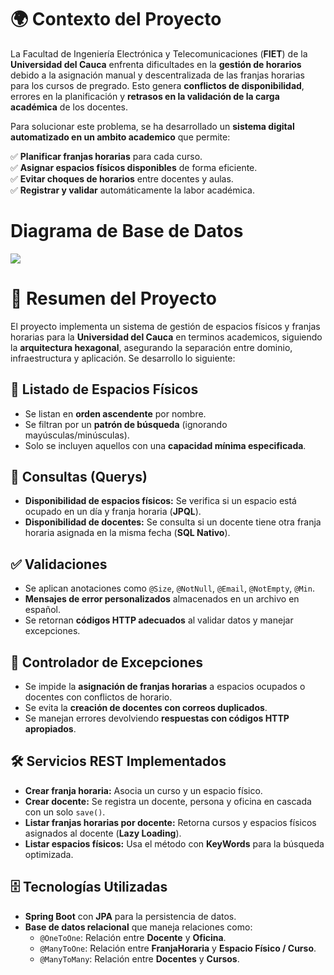 # 🌍 Contexto del Proyecto  

La Facultad de Ingeniería Electrónica y Telecomunicaciones (**FIET**) de la **Universidad del Cauca** enfrenta dificultades en la **gestión de horarios** debido a la asignación manual y descentralizada de las franjas horarias para los cursos de pregrado. Esto genera **conflictos de disponibilidad**, errores en la planificación y **retrasos en la validación de la carga académica** de los docentes.  

Para solucionar este problema, se ha desarrollado un **sistema digital automatizado en un ambito academico** que permite:  

✅ **Planificar franjas horarias** para cada curso.  
✅ **Asignar espacios físicos disponibles** de forma eficiente.  
✅ **Evitar choques de horarios** entre docentes y aulas.  
✅ **Registrar y validar** automáticamente la labor académica.  


# Diagrama de Base de Datos
![](https://res.cloudinary.com/dxfwitnnn/image/upload/v1736539883/BasedeDatos_wddus2.png)

# 📌 Resumen del Proyecto  

El proyecto implementa un sistema de gestión de espacios físicos y franjas horarias para la **Universidad del Cauca** en terminos academicos, siguiendo la **arquitectura hexagonal**, asegurando la separación entre dominio, infraestructura y aplicación. Se desarrollo lo siguiente:  

## 🔎 Listado de Espacios Físicos  
- Se listan en **orden ascendente** por nombre.  
- Se filtran por un **patrón de búsqueda** (ignorando mayúsculas/minúsculas).  
- Solo se incluyen aquellos con una **capacidad mínima especificada**.  

## 📌 Consultas (Querys)  
- **Disponibilidad de espacios físicos:** Se verifica si un espacio está ocupado en un día y franja horaria (**JPQL**).  
- **Disponibilidad de docentes:** Se consulta si un docente tiene otra franja horaria asignada en la misma fecha (**SQL Nativo**).  

## ✅ Validaciones  
- Se aplican anotaciones como `@Size`, `@NotNull`, `@Email`, `@NotEmpty`, `@Min`.  
- **Mensajes de error personalizados** almacenados en un archivo en español.  
- Se retornan **códigos HTTP adecuados** al validar datos y manejar excepciones.  

## 🚀 Controlador de Excepciones  
- Se impide la **asignación de franjas horarias** a espacios ocupados o docentes con conflictos de horario.  
- Se evita la **creación de docentes con correos duplicados**.  
- Se manejan errores devolviendo **respuestas con códigos HTTP apropiados**.

## 🛠️ Servicios REST Implementados  
- **Crear franja horaria:** Asocia un curso y un espacio físico.  
- **Crear docente:** Se registra un docente, persona y oficina en cascada con un solo `save()`.  
- **Listar franjas horarias por docente:** Retorna cursos y espacios físicos asignados al docente (**Lazy Loading**).  
- **Listar espacios físicos:** Usa el método con **KeyWords** para la búsqueda optimizada.
## 🗄️ Tecnologías Utilizadas  
- **Spring Boot** con **JPA** para la persistencia de datos.  
- **Base de datos relacional** que maneja relaciones como:  
  - `@OneToOne`: Relación entre **Docente** y **Oficina**.  
  - `@ManyToOne`: Relación entre **FranjaHoraria** y **Espacio Físico / Curso**.  
  - `@ManyToMany`: Relación entre **Docentes** y **Cursos**.  
